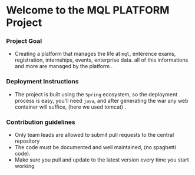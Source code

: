 # Welcome to the MQL PLATFORM Project

### Project Goal

- Creating a platform that manages the life at `mql`, enterence exams, registration, internships, events, enterprise data. all of this informations and more
are managed by the platform .

### Deployment Instructions

- The project is built using the `Spring` ecosystem, so the deployment process is easy, you'll need `java`, and after 
generating the war any web container will suffice, (here we used tomcat) .

### Contribution guidelines

- Only team leads are allowed to submit pull requests to the central repository
- The code must be documented and well maintained, (no spaghetti code).
- Make sure you pull and update to the latest version every time you start working